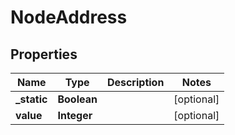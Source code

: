 

# NodeAddress


## Properties

| Name | Type | Description | Notes |
|------------ | ------------- | ------------- | -------------|
|**_static** | **Boolean** |  |  [optional] |
|**value** | **Integer** |  |  [optional] |



